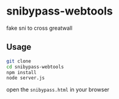 # snibypass-webtools

 fake sni to cross greatwall

## Usage

```bash
git clone
cd snibypass-webtools
npm install
node server.js
```

open the `snibypass.html` in your browser
